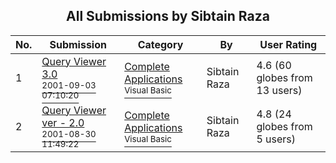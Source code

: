 ﻿<div align="center">

## All Submissions by Sibtain Raza

</div>

No.  | Submission | Category | By   | User Rating
---- | ---------- | -------- | ---- | -----------
1 | [Query Viewer 3\.0<br /><sup>2001-09-03 07:10:20</sup>](https://github.com/Planet-Source-Code/sibtain-raza-query-viewer-3-0__1-26921) | [Complete Applications<br /><sup>Visual Basic</sup>](../ByCategory/complete-applications__1-27.md) | Sibtain Raza | 4.6 (60 globes from 13 users)
2 | [Query Viewer ver \- 2\.0<br /><sup>2001-08-30 11:49:22</sup>](https://github.com/Planet-Source-Code/sibtain-raza-query-viewer-ver-2-0__1-26795) | [Complete Applications<br /><sup>Visual Basic</sup>](../ByCategory/complete-applications__1-27.md) | Sibtain Raza | 4.8 (24 globes from 5 users)
